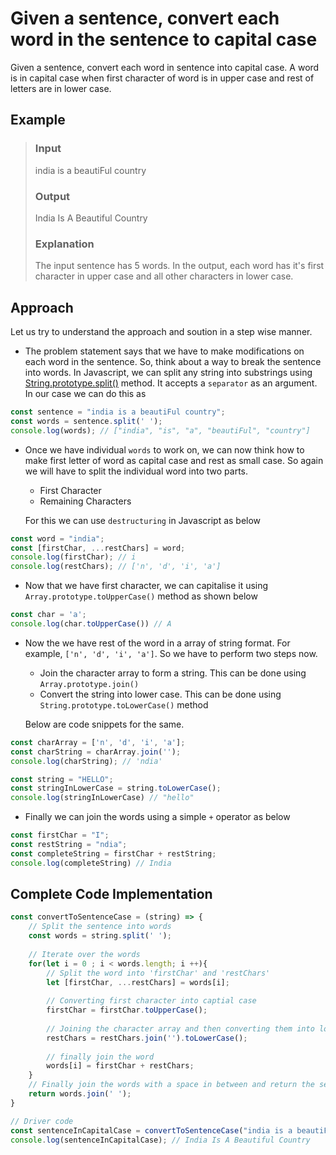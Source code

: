 
# Given a sentence, convert each word in the sentence to capital case

Given a sentence, convert each word in sentence into capital case. A word is in capital case when first character of word is in upper case and rest of letters are in lower case. 

## Example
> ### Input
> india is a beautiFul country
> ### Output
> India Is A Beautiful Country
> ### Explanation
> The input sentence has 5 words. In the output, each word has it's first character in upper case and all other characters in lower case.

## Approach
Let us try to understand the approach and soution in a step wise manner.
- The problem statement says that we have to make modifications on each word in the sentence. So, think about a way to break the sentence into words. In Javascript, we can split any string into substrings using [String.prototype.split()](https://developer.mozilla.org/en-US/docs/Web/JavaScript/Reference/Global_Objects/String/split) method. It accepts a `separator` as an argument. In our case we can do this as
```js
const sentence = "india is a beautiFul country";
const words = sentence.split(' ');
console.log(words); // ["india", "is", "a", "beautiFul", "country"]
```
- Once we have individual `words` to work on, we can now think how to make first letter of word as capital case and rest as small case. So again we will have to split the individual word into two parts. 
  - First Character
  - Remaining Characters
  
  For this we can use `destructuring` in Javascript as below
```js
const word = "india";
const [firstChar, ...restChars] = word;
console.log(firstChar); // i
console.log(restChars); // ['n', 'd', 'i', 'a']
```
- Now that we have first character, we can capitalise it using `Array.prototype.toUpperCase()` method as shown below
```js
const char = 'a';
console.log(char.toUpperCase()) // A
```
- Now the we have rest of the word in a array of string format. For example, `['n', 'd', 'i', 'a']`.  So we have to perform two steps now.
  - Join the character array to form a string. This can be done using `Array.prototype.join()`
  -    Convert the string into lower case. This can be done using `String.prototype.toLowerCase()` method
 
  Below are code snippets for the same.
```js
const charArray = ['n', 'd', 'i', 'a'];
const charString = charArray.join('');
console.log(charString); // 'ndia'
```

```js
const string = "HELLO";
const stringInLowerCase = string.toLowerCase();
console.log(stringInLowerCase) // "hello"
```
- Finally we can join the words using a simple `+` operator as below
```js
const firstChar = "I";
const restString = "ndia";
const completeString = firstChar + restString;
console.log(completeString) // India
```

## Complete Code Implementation
```js
const convertToSentenceCase = (string) => {
	// Split the sentence into words
	const words = string.split(' ');
	
	// Iterate over the words
	for(let i = 0 ; i < words.length; i ++){
		// Split the word into 'firstChar' and 'restChars'
		let [firstChar, ...restChars] = words[i];
		
		// Converting first character into captial case
		firstChar = firstChar.toUpperCase();
		
		// Joining the character array and then converting them into lower case
		restChars = restChars.join('').toLowerCase();
		
		// finally join the word
		words[i] = firstChar + restChars;
	}
	// Finally join the words with a space in between and return the sentence in capital case
	return words.join(' ');
}

// Driver code
const sentenceInCapitalCase = convertToSentenceCase("india is a beautiFul country");
console.log(sentenceInCapitalCase); // India Is A Beautiful Country
```
